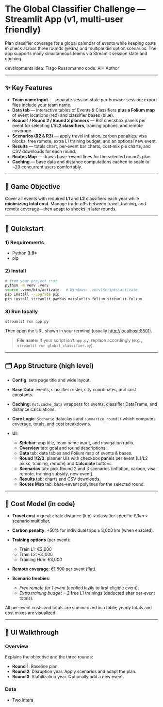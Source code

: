 # The Global Classifier Challenge — Streamlit App (v1, multi‑user friendly)

Plan classifier coverage for a global calendar of events while keeping costs in check across three rounds (years) and multiple disruption scenarios. The app supports many simultaneous teams via Streamlit session state and caching.

developments idea: Tiago Russomanno
code: AI+ Author 

---

## ✨ Key Features

* **Team name input** — separate session state per browser session; export files include your team name.
* **Data tab** — interactive tables of Events & Classifiers **plus a Folium map** of event locations (red) and classifier bases (blue).
* **Round 1 / Round 2 / Round 3 planners** — BIG checkbox panels per event for selecting **L1/L2 classifiers**, training options, and remote coverage.
* **Scenarios (R2 & R3)** — apply travel inflation, carbon penalties, visa blocks, free remote, extra L1 training budget, and an optional new event.
* **Results** — totals chart, per‑event bar charts, cost‑mix pie charts, and CSV downloads for each round.
* **Routes Map** — draws base→event lines for the selected round’s plan.
* **Caching** — base data and distance computations cached to scale to ~20 concurrent users comfortably.

---

## 🧩 Game Objective

Cover all events with required **L1** and **L2** classifiers each year while **minimizing total cost**. Manage trade‑offs between travel, training, and remote coverage—then adapt to shocks in later rounds.

---

## 🔧 Quickstart

### 1) Requirements

* Python **3.9+**
* pip

### 2) Install

```bash
# from your project root
python -m venv .venv
source .venv/bin/activate   # Windows: .venv\Scripts\activate
pip install --upgrade pip
pip install streamlit pandas matplotlib folium streamlit-folium
```

### 3) Run locally

```bash
streamlit run app.py
```

Then open the URL shown in your terminal (usually [http://localhost:8501](http://localhost:8501)).

> **File name:** If your script isn’t `app.py`, replace accordingly (e.g., `streamlit run global_classifier.py`).

---

## 🗂️ App Structure (high level)

* **Config**: sets page title and wide layout.
* **Base Data**: events, classifier roster, city coordinates, and cost constants.
* **Caching**: `@st.cache_data` wrappers for events, classifier DataFrame, and distance calculations.
* **Core Logic**: `Scenario` dataclass and `summarize_round()` which computes coverage, totals, and cost breakdowns.
* **UI**:

  * **Sidebar**: app title, team name input, and navigation radio.
  * **Overview** tab: goal and round descriptions.
  * **Data** tab: data tables and Folium map of events & bases.
  * **Round 1/2/3**: planner UIs with checkbox panels per event (L1/L2 picks, training, remote) and **Calculate** buttons.
  * **Scenarios** tab: pick Round 2 and 3 scenarios (inflation, carbon, visa, remote, training subsidy, new event).
  * **Results** tab: charts and CSV downloads.
  * **Routes Map** tab: base→event polylines for the selected round.

---

## 🧮 Cost Model (in code)

* **Travel cost** = great‑circle distance (km) × classifier‑specific €/km × scenario multiplier.
* **Carbon penalty**: +50% for individual trips ≥ 8,000 km (when enabled).
* **Training options** (per event):

  * Train L1: €2,000
  * Train L2: €4,000
  * Training Hub: €3,000
* **Remote coverage**: €1,500 per event (flat).
* **Scenario freebies**:

  * *Free remote for 1 event* (applied lazily to first eligible event).
  * *Extra training budget* = 2 free L1 trainings (deducted after per‑event totals).

All per‑event costs and totals are summarized in a table; yearly totals and cost mixes are visualized.

---

## 🧭 UI Walkthrough

### Overview

Explains the objective and the three rounds:

* **Round 1**: Baseline plan.
* **Round 2**: Disruption year. Apply scenarios and adapt the plan.
* **Round 3**: Stabilization year. Optionally add a new event.

### Data

* Two intera
